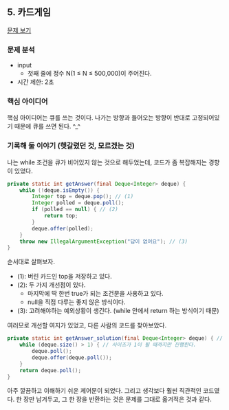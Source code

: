 ## 5. 카드게임

[문제 보기](https://www.acmicpc.net/problem/2164)


### 문제 분석


- input
  - 첫째 줄에 정수 N(1 ≤ N ≤ 500,000)이 주어진다.
- 시간 제한: 2초


### 핵심 아이디어

핵심 아이디어는 큐를 쓰는 것이다. 나가는 방향과 들어오는 방향이 반대로 고정되어있기 때문에 큐를 쓰면 된다. ^_^



### 기록해 둘 이야기 (헷갈렸던 것, 모르겠는 것)

나는 while 조건을 큐가 비어있지 않는 것으로 해두었는데, 코드가 좀 복잡해지는 경향이 있었다.

```java
private static int getAnswer(final Deque<Integer> deque) {
    while (!deque.isEmpty()) {
        Integer top = deque.pop(); // (1)
        Integer polled = deque.poll();
        if (polled == null) { // (2)
            return top;
        }
        deque.offer(polled);
    }
    throw new IllegalArgumentException("답이 없어요"); // (3)
}
```

순서대로 살펴보자.

- (1): 버린 카드인 top을 저장하고 있다.
- (2): 두 가지 개선점이 있다.
  - 마지막에 딱 한번 true가 되는 조건문을 사용하고 있다.
  - null을 직접 다루는 좋지 않은 방식이다.
- (3): 고려해야하는 예외상황이 생긴다. (while 안에서 return 하는 방식이기 때문)

여러모로 개선할 여지가 있었고, 다른 사람의 코드를 찾아보았다.

```java
private static int getAnswer_solution(final Deque<Integer> deque) { // 다른 사람의 솔루션!
    while (deque.size() > 1) { // 사이즈가 1이 될 때까지만 진행한다.
        deque.poll();
        deque.offer(deque.poll());
    }
    return deque.poll();
}
```

아주 깔끔하고 이해하기 쉬운 제어문이 되었다.
그리고 생각보다 훨씬 직관적인 코드였다. 한 장만 남겨두고, 그 한 장을 반환하는 것은 문제를 그대로 옮겨적은 것과 같다.